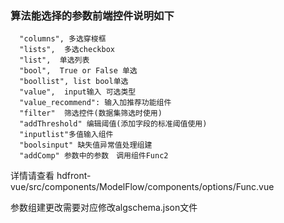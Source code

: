 ### 算法能选择的参数前端控件说明如下

```
  "columns", 多选穿梭框
  "lists",  多选checkbox
  "list",  单选列表
  "bool",  True or False 单选
  "boollist", list bool单选
  "value",  input输入 可选类型
  "value_recommend": 输入加推荐功能组件
  "filter"  筛选控件(数据集筛选时使用)
  "addThreshold" 编辑阈值(添加字段的标准阈值使用)
  "inputlist"多值输入组件
  "boolsinput" 缺失值异常值处理组建
  "addComp" 参数中的参数　调用组件Func2
```

详情请查看
hdfront-vue/src/components/ModelFlow/components/options/Func.vue

参数组建更改需要对应修改algschema.json文件
